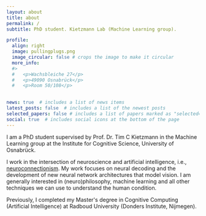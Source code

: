 ```yaml
---
layout: about
title: about
permalink: /
subtitle: PhD student. Kietzmann Lab (Machine Learning group). 

profile:
  align: right
  image: pullingplugs.png
  image_circular: false # crops the image to make it circular
  more_info: 
  #>
  #   <p>Wachsbleiche 27</p>
  #   <p>49090 Osnabrück</p>
  #   <p>Room 50/108</p>
    

news: true  # includes a list of news items
latest_posts: false  # includes a list of the newest posts
selected_papers: false # includes a list of papers marked as "selected={true}"
social: true  # includes social icons at the bottom of the page
---
```



I am a PhD student supervised by Prof. Dr. Tim C Kietzmann in the Machine Learning group at the Institute for Cognitive Science, University of Osnabrück. 

I work in the intersection of neuroscience and artificial intelligence, i.e., [neuroconnectionism](https://www.nature.com/articles/s41583-023-00705-w). My work focuses on neural decoding and the development of new neural network architectures that model vision. I am generally interested in (neuro)philosophy, machine learning and all other techniques we can use to understand the human condition. 

  Previously, I completed my Master's degree in Cognitive Computing (Artificial Intelligence) at Radboud University (Donders Institute, Nijmegen). 
